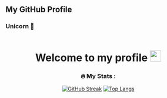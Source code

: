 ## My GitHub Profile

### Unicorn 👋
 <div id="header" align="center">
 
  <img src="https://komarev.com/ghpvc/?username=Sattwikmaiti&style=flat-square&color=blue" alt=""/>
  <h1>
  Welcome to my profile
  <img src="https://media.giphy.com/media/hvRJCLFzcasrR4ia7z/giphy.gif" width="30px"/>
</h1>





### :fire: My Stats :
[![GitHub Streak](http://github-readme-streak-stats.herokuapp.com?user=SattwikMaiti&theme=dark&background=000000)](https://git.io/streak-stats)
[![Top Langs](https://github-readme-stats.vercel.app/api/top-langs/?username=SattwikMaiti&layout=compact&theme=vision-friendly-dark)](https://github.com/SattwikMaiti/github-readme-stats)



<!-- GitHub Profile Widget Start -->

<!-- GitHub Profile Widget End -->
